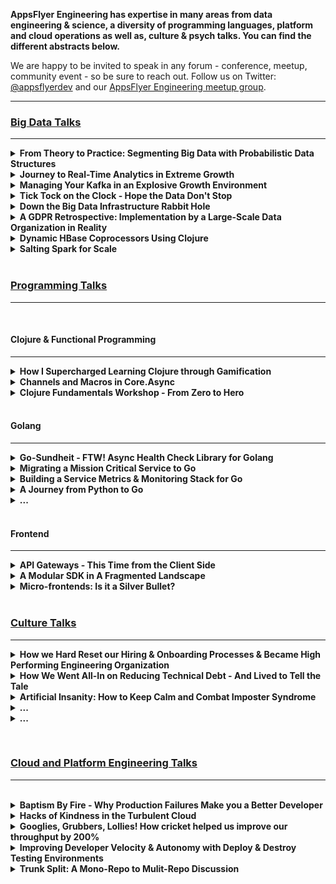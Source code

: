 **AppsFlyer Engineering has expertise in many areas from data engineering & science, a diversity of programming languages, platform and cloud operations as well as, culture & psych talks. You can find the different abstracts below.**  

We are happy to be invited to speak in any forum - conference, meetup, community event - so be sure to reach out.  Follow us on Twitter: [@appsflyerdev](https://www.twitter.com/appsflyerdev) and our [AppsFlyer Engineering meetup group](https://meetup.com/appsflyer).

<hr/>

### [Big Data Talks](#big-data)
<hr/>

<details><summary><strong>From Theory to Practice: Segmenting Big Data with Probabilistic Data Structures</strong></summary>

#### Short Description
Building solutions around large data sets with near real time response time is no easy feat. This requires the practical application of computer science theory to do so with minimal latency and while remaining fresh and precise.


#### Long Description
As a company that ingests large amounts of data (more than 90TB/day), as part of our core functionality, AppsFlyer for ways to empower users to leverage their data by providing access to data sets for finer-grained analysis and segmentation to optimize targeting. Access to large data sets, especially raw data is often times an I/O intensive task, making it a slow and memory-straining task. Therefore, when setting out to provide such functionality, we were faced with a challenging engineering problem which also required us to apply theory from the field of Computer Science.

When we decided to launch a new service called audiences that would enable users near real time segmentation of relevant audiences based on different filters – we needed to examine how to provide data as reliably as possible with minimal latency. This talk will dive into how we built the solution taking into account how to provide the freshest most precise data, while persisted to easily accessible storage. This required qualifying the right probabilistic data structure, modeling the solution for rapid data access – through its schema and flow and leveraging the right tooling – including Spark, Hadoop and HBase, and the challenges involved with doing so with a jungle of unstructured massive data sets.

Speakers: [Ronen Cohen](/speaker-profiles.md#ronen-cohen)
<p>pe: Full-length Presentation</p>

<hr/>
</details>

<details><summary><strong>Journey to Real-Time Analytics in Extreme Growth</strong></summary>

#### Short Description

At AppsFlyer we have been finding ourselves the victims of our own success, with our data continuously growing, alongside the capabilities we want to enable for our clients to make better marketing decisions. This talk will dive into the evolution of our data management choices to support the changing needs of the business.

#### Long Description
At AppsFlyer we have been finding ourselves the victims of our own success, with our data continuously growing, alongside the capabilities we want to enable for our clients to make better marketing decisions. These, of course, eventually impact the technology we choose to make this all possible. This talk will dive into the evolution of our data management choices to support the changing needs of the business.

Powering more than 130 thousand mobile apps around the globe, AppsFlyer receives more than 70 billion requests a day, and as a result have a diversity of teams requiring real time performance for different use cases, whether real time attribution, monitoring, big data or web analytics. Each team has built their own technology stack to deliver on its needs. This talk will dive into the many different databases we use in-house – from Aerospike to Druid, Neo4J, Redis, to Clickhouse and even those we chose to eventually phase out. It will dive into the performance considerations for each, and the use cases we leverage each different database for, and why it’s the ideal DB for the job.

This talk will dive into our journey of how to choose the right solution for the job to implement real-time aggregation alongside batch processing over Apache Spark, and additional big data needs with Hadoop. Being able to evolve our architecture enabled us to solve recurring pains as well as aggregate 10X amounts of data with much faster response times, keep up with product demands while delivering a cheaper solution from a production cost perspective.

<p>Speakers: [Yulia Trakhtenberg](/engineering-org-resources/speaker-profiles.md#yulia-trakhtenberg), [Morri Feldman](/engineering-org-resources/speaker-profiles.md#morri-feldman), [Nir Rubinstein](/engineering-org-resources/speaker-profiles.md#nir-rubinstein), [Reshef Mann](/engineering-org-resources/speaker-profiles.md#reshef-mann), [Adi Belan](/engineering-org-resources/speaker-profiles.md#adi-belan)</p>
<p>Type: Full-Length Presentation
<hr/>

</details>

<details><summary><strong>Managing Your Kafka in an Explosive Growth Environment</strong></summary>

#### Short Description
Kafka, many times is just a piece of the stack that lives in production that often times no one wants to touch - because it just works. At AppsFlyer, Kafka sits at the core of our infrastructure that processes billions of events daily.

#### Long Description
Kafka, many times is just a piece of the stack that lives in production that often times no one wants to touch – because it just works. At AppsFlyer, Kafka sits at the core of our infrastructure that processes billions of events daily.

This talk will share how we built our microservices architecture with Kafka as its core piece to support 70B+ requests daily. With continuous growth we needed to “learn on the job” how to improve our Kafka architecture by moving to the producer owner cluster model, breaking up our massive monolith clusters to smaller more robust clusters, and migrating from an older version of Kafka with real-time production clients & data streams. The talk will outline best practices for leveraging Kafka’s in-memory capabilities & built-in partitioning, as well as some of the tweaks and stabilization mechanisms that enable real-time performance at web-scale, alongside processes for continuous upgrades and deployments with end-to-end automation, in an environment of constant traffic growth.

<p>Speakers: [Alon Gavra](/engineering-org-resources/speaker-profiles.md#alon-gavra)</p>
<p>Type: Full-length Presentation</p>
<hr/>

</details>

<details><summary><strong>Tick Tock on the Clock - Hope the Data Don't Stop</strong></summary>

#### Short Description
Sometimes a small error can lead to catastrophic results. This will be a postmortem talk that will detail how we nearly lost massive amounts of data, and the work undertaken under fire to bring us back from the cliff's edge.


#### Long Description
This is a story of a race against time! So hang on to your seats…

During a customer migration to a new attribution system, a huge project for AppsFlyer Engineering in 2018, we found ourselves facing a potential data loss catastrophe. It all started with the primal sin of a premature optimization made where we set the incorrect data retention timeframe for a database holding 65 billion records.

When we discovered this, with only one week to respond before the data is permanently erased, we channeled our MacGyver skills and got to work. During this session I’ll describe the chain of events that brought us to the cliff’s edge, the steps we took around the clock to save our data, and how we managed to forestall any data loss for our clients.

<p>Speakers: [Adi Belan](/engineering-org-resources/speaker-profiles.md#adi-belan)</p>
<p>Type: Post-mortem</p>
<hr/>

</details>

<details><summary><strong>Down the Big Data Infrastructure Rabbit Hole</strong></summary>

#### Talk Description

The AppsFlyer data-infrastructure group was established to tackle the growing technical debt around the daily batch data processing - ingesting nearly 90TB a day. One of the initial tasks was focusing on fixing inexplicable corruptions which led us down a rabbit hole full of anomalies with our Spark committer, Hadoop JARs alongside interaction with our AWS S3 buckets (storing petabytes of data). This talk is our war story filled with twists and turns, a first time talk given outside of the walls of AppsFlyer walls aimed at shedding some light on what is truly involved with building a robust, real time, big data operation at scale.

<p>Speakers: [Zohar Stiro](/engineering-org-resources/speaker-profiles.md#zohar-stiro)</p>
<p>Type: Full-length Presentation</p>
<hr/>

</details>
  
<details><summary><strong>A GDPR Retrospective: Implementation by a Large-Scale Data Organization in Reality</strong></summary>

#### Short Description
GDPR was likely one of the biggest challenges in data management that occurred in 2018.  This talk will be a one year retrospective about how it was executed in reality at a large-scale data organization.

#### Long Description
The date May 25, 2018 was a fateful day for many companies that process & store client data - particularly across the EU. On this day GDPR went into effect - and no one really knew quite what its effects would be. This talk will take you through our company's journey to compliance - the indexers we used to append & delete client data, and a retrospective of how this affected our data processing operations. This will walk you through the design through implementation, as well as expectation vs. real demand. Eventually what we imagined would be requested by hundreds of clients at best ended up being requested by tens of thousands - and continues growing, and learning how to manage this new compliance demand alongside our day to day data engineering tasks & processes was no easy feat.

<p>Speakers: [Zohar Stiro](#), [Ronen Cohen](#), [Morri Feldman](#)</p>
<p>Type: Full-length Presentation</p>
<hr/>

</details>
 
  
<details><summary><strong>Dynamic HBase Coprocessors Using Clojure</strong></summary>

#### Abstract
HBase Coprocessors allow moving nearly arbitrary code execution from the client to the HBase Region Server. For some applications, coprocessors provide a number of major advantages. For instance, moving code from the client can often increase performance by limiting data transfer over the network, especially for aggregation type processing. Also by reducing client data processing, the hardware requirements of the client can lowered. However, programming coprocessors is challenging in several ways. The development cycle for coprocessor development is slow. To try out changes to a coprocessor on a cluster, the coprocessor must be compiled and then the HBase cluster must be restarted to reload the coprocessor. In addition, trying to load a coprocesor with certain defects can crash the HBase cluster.

I will present a generic coprocessor that is able to execute arbitrary Clojure code as a solution to some of the difficulties surrounding coprocessor development. The generic Clojure coprocessor accepts queries that bring their own aggregation instructions in the form of Clojure code. The Clojure code on each query will then be dynamically compiled and executed on the cluster by the generic Clojure coprocessor. Changing specific aggregation code now simply requires rewriting the Clojure code and sending a new query, making for a much faster development cycle than with traditional coprocessor development. To allow the Clojure code to depend on external dependencies -- for instance a JSON parsing library -- the generic Clojure coprocessor also allows for loading "static" dependencies from jar files. In addition to being more dynamic, coprocessor development safety is also increased, because the most dangerous steps, loading and initializing a coprocessor, are only done once rather than each time the aggregation logic is changed. The code for the generic Clojure coprocessor along with full examples will be provided as open source on GitHub.

Speakers: [Morri Feldman](#)
<hr/>

</details>


<details><summary><strong>Salting Spark for Scale</strong></summary>

#### Abstract
One of the major issues that Spark batch jobs have to contend with at AppsFlyer is that our data is inherently skewed.  For instance a couple of apps account for the vast majority of our traffic.  Data skew wreaks havoc on naively written data jobs by making them perform and scale very poorly as the amount of data they need to process increases.  Recently one of our central data aggregations -- the process that prepares data for the overview dashboard -- stopped working and we had essentially reached the limit where we could no longer devote more Ram to the process to help it.  Using a technique called "Salting" to overcome the data skew that was killing this job we were able to get the job working again and make the entire process much more scalable.  I'll go over Salting in depth to explain how it works and how we are starting to use it here at AppsFlyer.
  
Speakers: [Morri Feldman](#)

</details>
<br/>
  

  
<!--
<details><summary>...</summary> -->

<!-- #### Short Description -->

<!-- #### Long Description -->


<!-- Speakers: [#](#)
Type: Full-length Presentation
</details>
<p>  -->
  
### [Programming Talks](#programming)
<hr/>
<br/>


#### Clojure & Functional Programming
<hr/>

<details><summary><strong>How I Supercharged Learning Clojure through Gamification</strong></summary>

#### Short Description
Gamification can be an excellent way to reduce the barrier of entry & quickly learn new programming languages. This talk will dive into how through a simple game you can master new syntaxes by applying concepts from languages you know & leveraging shared libraries to ramp up your coding skills.

#### Long Description
Mastering a new programming language can seem like a daunting task. As a person who has had to learn a number of new programming languages in a short amount of time, I’ve found gamification to be an excellent way to learn how to port knowledge from one language to another. This talk will dive into how through a simple game - I went through a journey of learning to code, and then was able to gain hands-on experience in a diversity of languages multiple times, when learning new languages. By applying concepts I formerly learned for Java to learn how to code in Clojure, and specifically by finding the similarities such as libraries, classes and types across languages, and then rebuilding this simple game in the new language, I quickly learned how to apply knowledge gained in other programming languages to the new language I was looking to learn. This talk will demonstrate how you can create a pet app that can teach you to too!

<p>Speakers: [Mey Beisaron](#)</p>
<p>Type: Full-length Presentation</p>
<hr/>

</details>


<details><summary><strong>Channels and Macros in Core.Async</strong></summary>

#### Short Description
How to best leverage Clojure’s core.async library for good concurrency and utilization of modern multicore processors without suffering from “callback hell”.


#### Long Description
Clojure’s core.async library implements Tony Hoare’s concurrent programming model Communicating Sequential Processes — CSP. CSP is probably best known from its implementation in the Go programming. In the CSP programming model, independent processes communicate synchronously across channels. The runtime is then responsible for shifting work on and off of worker threads as needed. Such a programming model allows for achieving good concurrency and utilization of modern multicore processors without getting trapped in “callback hell.” Clojure core async provides the two pieces required to program in the CSP style — channels and the equivalent of Go’s goroutines. The channels facilitate interprocess communication and the goroutines transform sequential code to run concurrently. Surprisingly the goroutine in Clojure is implemented not as a core language feature but as a macro — the “go” macro — that rewrites any provided code into a state machine which can park rather than block a CPU thread when there is no work to do. We will examine core.async’s channels and its “go” macro in some detail as well as look at some real-world examples of using core.async channels with and without the “go” macro.


<p>Speakers: [Morri Feldman](#)</p>
<p>Type: Full-length Presentation</p>
<hr/>

</details>

<details><summary><strong>Clojure Fundamentals Workshop - From Zero to Hero</strong></summary>

#### Short Description
The true value of Clojure is hard to appreciate without experiencing it. Come to this course to find out what makes Clojure so special and why it is attracting so many companies and programmers.

#### Long Description
Clojure is a modern functional Lisp that runs on the JVM. It is designed to allow programmers to write programs that tackle complex problems in as simple a way as possible, adding little unnecessary overhead (i.e. it was written to be very lean). The major features of Clojure work together synergistically to provide the ability to write simple programs. For instance, developing your program at the REPL gives you quick feedback and encourages a ground up introspective development style where you are inside your running program. Some of the features that we will cover here in this course include REPL driven development, Clojure’s opinionated concurrency model and access to the proven JVM ecosystem and infrastructure. The true value of Clojure is hard to appreciate without experiencing it.

Come to this course to find out what makes Clojure so special and why it is attracting so many companies and programmers.

This workshop is targeted to those new to both Clojure and / or functional programming. We will introduce Clojure and teach you how to use it effectively and idiomatically. Students will build a realistic, but simple HTTP-based service designed to introduce them to many of Clojure’s concepts and facilities.

Through a mixture of exposition and hands-on coding students will learn the following:

* Sequence model
* Immutability
* REPL-driven development
* Creating a project
* Data Oriented Programming
* Concurrency model
* Host interop
* Data specification using Clojure.spec
* CSP with core.async
* Macro system


**Agenda
Each is a 20 minute talk with 10 minutes of practice.**

#### Session 1
a. Basic Basics, addition subtraction, repl, editor
b. Map reduce filter – higher order functions
c. Namespaces, project organization, compilation?
- 30 Minute Break

#### Session 2
a. Setup a web app – ring middleware function composition
b. Immutability – both from hands-on, as well as theoretical persistent data structures
c. Atoms, start using them in web app immediately
- 30 Minute Break

#### Session 3
a. Routing / endpoints in web app. Starting / stopping threads
b. Core async to connect twitter read / processor threads
c. Finish the web app – resetting / getting histogram
- 30 Minute Break

* API for web app – 
* Start / stop reading from Twitter
* Get the current histogram
* Reset the histogram

Speakers: [Ronen Cohen](#), [Ido Barkan](#), [Morri Feldman](#)
Type: Workshop (90 Minutes - 8 Hours)
<hr/>

</details>


<br/>

#### Golang
<hr/>


<details><summary><strong>Go-Sundheit - FTW! Async Health Check Library for Golang</strong></summary>

#### Short Description

We recently open sourced an in-house library Go-Sundheit, to provide support for defining service health for golang services - this enables gophers to register async health checks for dependencies and the service itself - a pretty nifty tool in a dynamic CI/CD environment based on golang.

#### Long Description

At AppsFlyer we face the same issues that many other fast growing companies have to deal with - we have a considerably large operation, where we practice continuous delivery, and we’d like our deployments and runtime to be as safe as possible (mostly, so we can sleep well at night). This normally means that you’d like to know as soon as possible that your deployment has gone bad, or that a resource that your service depends on is now in bad shape.  

Enter Go-Sundheit. We recently started making the migration from Clojure to Go for some of our mission critical services, and in order to be able to have a more holistic view on the performance of our apps we needed to implement some health monitoring capabilities  This talk will present the open source library Go-Sundheit, a library built to provide support for defining service health for golang services. This allows you to register async health checks for your dependencies and the service itself, and provides a health endpoint that exposes their status. This session we will dive into some of the primary use cases where this is useful, and present a short demo for how to get started.


Speaker: [Eran Harel](#)

</details>

<details><summary><strong>Migrating a Mission Critical Service to Go</strong></summary>

#### Short Description
This talk will dive into how we rewrote one of our production services in Go, leveraging Golang’s natives proxy implementation and routines alongside its async capabilities for improved scale & throughput of web services, enabling exponentially improved performance.

#### Long Description
AppsFlyer, a leading mobile attribution & marketing analytics platform, processes nearly 70+ billion HTTP requests a day (approximately 50 million requests a minute), and is built using a microservices architecture. The entry point to the system that wraps all of the frontend services is a mission-critical (non-micro) service called the API Gateway. This essentially serves as a single point for routing traffic from customers to our backend services, simplifying authentication and authorization exponentially for our clients, but with the tradeoff of also potentially being a single point of failure.

Originally, this service was written in Clojure. As traffic grew - it became apparent that the code for the API gateway was too complex, and needed constant refactoring to enable the throughput required. Once the service became too unstable, we realized the we needed to rewrite the project completely - either in Clojure (just better), or explore other language options as well. This project decided to forego cognitive biases - and explore new language to rewrite the service to. After benchmarking, Go was selected and then went through a rigorous design phase, then rewrite, migration of production services, and benchmarking for improved performance. This talk will walk you through how to qualify a new language to introduce for mission critical production services, best practices for rewriting and migrating production services.

**Talk Outline:**
* Brief intro to describe technology stack & scenario 
* Previous architecture and need for rewrite 
* Benchmarking Clojure vs. other languages 
* Design, Implementation, Architecture 
* Migration + Benchmarking performance improvements 
* Q&A


Speakers: [Asy Ronen](#), [Yuri Kalinin](#)
Type: Full-length Presentation
<hr/>
</details>


<details><summary><strong>Building a Service Metrics & Monitoring Stack for Go</strong></summary>

#### Short Description
As a JVM-less language, this talk will dive into how we built a monitoring and metrics library for Go to be interoperable with additional in-house JVM libraries such as Clojure, Scala, and Javascript.

#### Long Description
AppsFlyer is largely a Clojure shop, that is a language that requires JVM to run a prerequisite. We recently decided to rewrite one of our mission-critical services in Go, to achieve better performance. While leveraging Go improved throughput, it is not a JVM based language, and in order to achieve out of the box services such as memory usage metrics, garbage collectors and more, for Go this needs to be written from scratch. This talk will dive into how we built a monitoring and metrics library for Go to be interoperable with JVM libraries such as Clojure, Scala, and Javascript to enable cross-language efficiency - and well as work with other parts of the stack including Redis & Kafka.

The talk will begin with outlining the difference between the two metrics stacks, out of the box support for each language and mapping the gaps for migration to Go. We will then dive into the challenges with interoperability between different languages in a production environment, as well as the challenges with writing language-specific libraries from scratch for production services - and will finish with a short demo of the AppsFlyer Go Metrics library, based on Grafana + Go (that will be open sourced once it is production-grade).

If time allows, we will also tell a short tale from the trenches about a bug that was discovered after rolling out the service to production of routines that would open (and not close), that caused a spike in requests, that would never have been discovered had we not written the new services along with the metrics libraries to properly monitor them, which eventually would have led to a massive production failure.

**Talk Outline:**
* Intro to technology stack - JVM vs. Go Metrics Stack
* Interoperability challenges between languages and environments
* Writing a Go-specific metrics stack to be interoperable with other JVM-based languages
* Short Demo (AppsFlyer Grafana Go Library - AF Go Metrics) 


<p>Speakers: [Asy Ronen](#), [Yuri Kalinin](#)</p>
<p>Type: Full-length Presentation</p>
<hr/>
</details>

<details><summary><strong>A Journey from Python to Go</strong></summary>

#### Abstract

I love Python. It has been my go-to language for the past five years. But the growth in the popularity and maturity of Go, alongside the strong user base, made me think about how I can add it into my tool set.

In this talk, I'm going to tell you about my journey from Python to Go, and provide you with some tips and expose you to some of the resources that helped me succeed on this journey and live to tell the tale.  I will dive into some of the main differences, and how to minimize the learning curve, as well as some of the excellent libraries and tools that enabled me to ramp up my Go coding skills pretty quickly & painlessly.

Speaker: [Elad Leev](#)
<hr/>
</details>

<details><summary><strong>...</strong></summary>

#### Short Description

#### Long Description


Speakers: [...](#)
Type: Full-length Presentation
<hr/>
</details>


<br/>

#### Frontend
<hr/>


<details><summary><strong>API Gateways - This Time from the Client Side</strong></summary>

#### Abstract

API gateways are a common practice - usually the "public face" of your internal system & are served via one or more backend services.

Besides providing a uniform API, they also facilitate a standard way of authentication, permissions, versioning & much more.
What if we could gain some of those benefits when we build our web applications? 

What if we could compose our app from multiple agnostic parts, each with its different underlying technology & version, thus, enforcing a global authentication flow without rebuilding the whole system?

This talk will show you how we took the core concepts of an API gateway & applied them as the base architecture for our web apps, & scaled to 30+ apps in production while sharing libraries of various versions, managing a global state, routing & more.

Speakers: [Shimi Bar](#), [Liron Cohen](#)
<hr/>
</details>
 

<details><summary><strong>A Modular SDK in A Fragmented Landscape</strong></summary>

#### Abstract

Web SDKs need to provide a host of capabilities & are a contradiction in terms - on the one hand, they need to be "fully baked" & "closed" in order to provide a uniform API. On the other hand, they need to be flexible in order to support future development & a wide range of clients.

While this can be achieved by "baking" a custom SDK per client - this is not very scalable (nor practically applicable with a business in exponential growth). In order to be able to deliver on the promise of modularity, we wanted to enable users to decide which capabilities they want to enable, without having to define this in advance.  This talk will dive into the development methodology we used in-house to support this, & eventually, how we serve multiple SDKs in a uniform manner to a diversity of clients.

<p>Speakers: [Shimi Bar](#), [Liron Cohen](#)</p>
<p>Type: Full-length presentation</p>
<hr/>
</details>

<details><summary><strong>Micro-frontends: Is it a Silver Bullet?</strong></summary>

#### Short Description
Micro-frontends - is it just a hyped out buzzword or do they live up to their promise? This talk will cover how we architected our micro-frontends solution, the challenges we encountered, how we overcame them - and answer the ultimate question, are micro-frontends worth the hype?

#### Long Description
Micro-Frontends are gaining a lot of traction these days as the “silver bullet” solution to the former monolith project architecture, essentially the frontend variation on microservices. If you’re not familiar with micro-frontends, and how to implement them in your environment, you might find yourself asking “am i missing out on something important?” or “what does this even mean?”

In this talk, I will walk you through our journey where we found ourselves accumulating independent monolithic frontend stacks - and had to find a better way to manage and maintain these stacks in a hyper-growth environment. We will present how we migrated to this loosely-coupled architecture of independent projects and eventually were able to grow to 25+ micro-frontend projects that helped us optimize our development and achieve our goals more rapidly, the challenges we encountered that made our lives miserable - and how we overcame them, and finally will try to answer the ultimate question “are micro-frontends really a silver bullet?

<p>Speakers: [Liron Cohen](#), [Shimi Bar](#)</p>
<p>Type: Full-length Presentation</p>
<hr/>
</details>


<br/>

### [Culture Talks](#culture)
<hr/>


<details><summary><strong>How we Hard Reset our Hiring & Onboarding Processes & Became High Performing Engineering Organization</strong></summary>

#### Short Description
One of the long-standing anomalies in the tech industry is the focus on engineering products, but less so on engineering organizational culture.  Building great products, and hiring excellent engineers is a by-product of culture that needs to be constantly improved and evaluated.

#### Long Description
Have you ever found yourself struggling to build an engineering organization that is quality-driven with consistently great results?  When we analyzed why we didn't feel our organization was performing at the level we had anticipated, we reverse engineered this to fundamental issues with our culture.  Once we started working on this it had a ripple effect to our hiring process & then our onboarding process as well.  This talk will dive into how we refactored our hiring & onboarding to set up new hires for success from day one. This ultimately delivered a well-oiled high performing engineering organization through a practically applicable methodology that is easily replicable. This not only enabled us to improve the quality of our hires, but also retain excellent talent in the long-term.

<p>Speakers: [Gilad Katz](#)</p>
<p>Type: Full-length Presentation</p>
<hr/>
</details>

<details><summary><strong>How We Went All-In on Reducing Technical Debt - And Lived to Tell the Tale</strong></summary>

#### Short Description
A common modus operandi in many companies is "if it ain't broke - don't fix it" - this talk will demonstrate how to change this mindset to create higher performing engineering organizations.

#### Long Description
Imagine the technical debt of a startup in exponential growth for six consecutive years (growing from five engineers to 160 over this period, and from 10M daily events to over 70B). During this time, and up to the last 2 years the team focused on product expansion with a “if it ain't broke don’t fix it” attitude, resulting in inherent bugs, system instability & more than 80% of our team focused on maintenance. This will be a tale of how we went all-in on reducing technical debt by allocating more than 70% of the team for 1.5 years to reduce debt. I will share how we rewrote our core engine - at a time of extreme growth, while virtually putting on hold the rollout of any new features - a brave move in a competitive market. After two years into the process we managed to reduce the maintenance effort, number & severity of production issues - with the upside of increasing our velocity significantly. This was all made possible by instilling a culture of craftsmanship that was part of the re-engineering process, that has only been strengthen through this process.


<p>Speakers: [Gilad Katz](#)</p>
<p>Type: Full-length Presentation</p>
<hr/>
</details>

<details><summary><strong>Artificial Insanity: How to Keep Calm and Combat Imposter Syndrome</strong></summary>

#### Talk Description
We've all suffered from imposter syndrome from time to time.  But it turns out imposter syndrome has some really clear patterns, and there are actually a few simple tips and tricks to start appreciating ourselves more.  This talk will provide some tools to help you keep calm and focus on your small successes  that eventually translate to big successes - similar to Kaizen.  And that all this starts with allowing ourselves to be human first and foremost.

Speakers: [Sharone Zitzman](#)
Type: Ignite / Lightning Talk (5-10 Minutes) or Full-Length
<hr/>
</details>


<details><summary><strong>...</strong></summary>

#### Short Description

#### Long Description


Speakers: [...](#)
Type: Full-length Presentation
</details>


<details><summary><strong>...</strong></summary>

#### Short Description

#### Long Description


Speakers: [...](#)
Type: Full-length Presentation
<hr/>
</details>
<p>


<br/>

### [Cloud and Platform Engineering Talks](#cloud)
<hr/>
<br/>

<details><summary><strong>Baptism By Fire - Why Production Failures Make you a Better Developer</strong></summary>

#### Short Description
Taking end-to-end ownership of your production code, enables you to understand the operational aspects even the best code encounters - and will contribute to improved coding practices.

#### Long Description
As developers, we are constantly focused on writing elegant and cutting edge code, however, meaningful code eventually lives 99% of its life in production, and becomes “someone else’s problem”. As with all code, issues are bound to arise and someone will have to deal with them (probably at 3 AM after a pagerduty call). At AppsFlyer all developers are expected to own their code end-to-end, to create a greater sense of commitment to its quality, and enable more rapid turnaround on debugging issues. Three years of being on the on-call rotation for mission critical services at AppsFlyer have taught me some hard lessons, but made me a better developer along the way. In this session I’ll dive into best practices for how to approach production issues as developers, some of the lessons I’ve learned about a developer managing production code, and how this ultimately makes us (much) better coders.

Speakers: [Adi Belan](#)
Type: Full-length Presentation
<hr/>
</details>
  
<details><summary><strong>Hacks of Kindness in the Turbulent Cloud</strong></summary>

#### Short Description
Efficiently managing large fleets on the cloud from the networking to security & even cost management often takes years to cultivate expertise in, and optimize.  

#### Long Description
Efficiently managing large fleets on the cloud from the networking to security & even cost management often takes years to cultivate expertise in, and optimize.  This is especially true when leveraging opportunistic cloud capabilities such as spot instances at scale, which in itself requires intelligent & reliable auto-scaling for a large-scale production operation - which in our case means serving more than 80B+ requests daily, while ingesting more than 90TB a day. This talk will provide you with some effective hacks of the trade that we learned in real time & through years of optimizations, to help survive the turbulent & continuously evolving cloud world, including: 

- Serving 80B requests on one endpoint with multiple ELBs
-  Whitelisting many IPs for your customers without compromising security
-  Managing spot instances like a champ
- Bypassing DHCP options set
- Balancing subnet IP allocation
- Doing it right: Bind & Route53
- Controlling co-location in a cluster
- Balancing traffic out with multiple NAT gateways
- Connecting to multiple regions via one VPN
- Tags & Cost management

Speakers: [Ariel Moskovich](#)
Type: Full-length Presentation
<hr/>
</details>


<details><summary><strong>Googlies, Grubbers, Lollies! How cricket helped us improve our throughput by 200%</strong></summary>

#### Short Description
Overnight the traffic to our postback sender service suddenly increased by 50% because of one of our client's apps.  This will be a story of how we learned to handle these spikes in real time, and even improved throughput and performance in the long run.

#### Long Description
I never imagined I’d know who Indian cricket star Rohit Sharma is, but then traffic to our real-time HTTP request sender service suddenly increased from 20 to 40 million events per minute. The reason? An app streaming the first game of the Indian cricket season. While growth is a good thing, we found ourselves unprepared for this sudden spike & needed to scramble. Initially we just threw money at the problem, but this wasn't sustainable. My talk will describe how we found low-cost, programmatic and architectural solutions to this problem and how we prepared ourselves to handle massive spikes like these on top of our existing 70 billion events per day. I'll explain our process of profiling, performance enhancement techniques, and some important lessons learned along the way.

Speakers: [Ethan Pransky](#)
Type: Full-length Presentation, Post-Mortem
<hr/>
</details>



<details><summary><strong>Improving Developer Velocity & Autonomy with Deploy & Destroy Testing Environments</strong></summary>

#### Short Description
On demand testing environments fundamentally changed the quality & velocity of how we ship code - and you can too!

#### Long Description
One of the critical factors for development velocity is software correctness. Our ability to develop and ship new features fast is bound by our ability to validate several aspects of the change: 
* Does the feature meet the requirements? 
* How does the feature affect existing code, and how can it affect the production environment? With continuous codebase growth and new features being added, naturally our productivity decreases, and our need to improve the guarantees for quality and correctness increase.

In this talk, I’ll focus on testing environments: why developers need a self-service platform to create a full functioning environment on-demand, how such environments should be managed, and how can one restore part of the lost velocity. I’ll cover an internal system we use at AppsFlyer called ‘Namespaces’ that addresses the issue with the help of Mesos / Marathon, Docker, Traefik, and Consul.

Speakers: [Michael Arenzon](#)
Type: Full-length Presentation
[Recording](#)
<hr/>
</details>



<details><summary><strong>Trunk Split: A Mono-Repo to Mulit-Repo Discussion</strong></summary>

#### Talk Description
One of the hidden costs that nobody talks about in a microservices architecture is repository management. Some companies (like Amazon and Uber) take it for granted that repository per service is the right choice, while other ones (like Google and Facebook) are doing quite the opposite by managing a single repository to hold their entire the codebase.

In this session I'd like to share with you a migration story, how we began splitting a monolith repository that kept growing for the past 10 years into a multi-repository environment. I will focus on the considerations involved with making such a fundamental shift in the way code is managed and collaborated on, and how this can affect developer velocity, engineering culture, and tooling.

Speakers: [Michael Arenzon](#)
Type: Full-length Presentation
<hr/>
</details>
